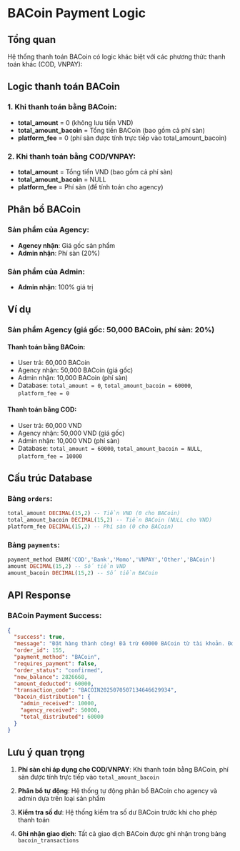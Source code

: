# BACoin Payment Logic

## Tổng quan

Hệ thống thanh toán BACoin có logic khác biệt với các phương thức thanh toán khác (COD, VNPAY):

## Logic thanh toán BACoin

### 1. Khi thanh toán bằng BACoin:
- **total_amount** = 0 (không lưu tiền VND)
- **total_amount_bacoin** = Tổng tiền BACoin (bao gồm cả phí sàn)
- **platform_fee** = 0 (phí sàn được tính trực tiếp vào total_amount_bacoin)

### 2. Khi thanh toán bằng COD/VNPAY:
- **total_amount** = Tổng tiền VND (bao gồm cả phí sàn)
- **total_amount_bacoin** = NULL
- **platform_fee** = Phí sàn (để tính toán cho agency)

## Phân bổ BACoin

### Sản phẩm của Agency:
- **Agency nhận**: Giá gốc sản phẩm
- **Admin nhận**: Phí sàn (20%)

### Sản phẩm của Admin:
- **Admin nhận**: 100% giá trị

## Ví dụ

### Sản phẩm Agency (giá gốc: 50,000 BACoin, phí sàn: 20%)

#### Thanh toán bằng BACoin:
- User trả: 60,000 BACoin
- Agency nhận: 50,000 BACoin (giá gốc)
- Admin nhận: 10,000 BACoin (phí sàn)
- Database: `total_amount = 0`, `total_amount_bacoin = 60000`, `platform_fee = 0`

#### Thanh toán bằng COD:
- User trả: 60,000 VND
- Agency nhận: 50,000 VND (giá gốc)
- Admin nhận: 10,000 VND (phí sàn)
- Database: `total_amount = 60000`, `total_amount_bacoin = NULL`, `platform_fee = 10000`

## Cấu trúc Database

### Bảng `orders`:
```sql
total_amount DECIMAL(15,2) -- Tiền VND (0 cho BACoin)
total_amount_bacoin DECIMAL(15,2) -- Tiền BACoin (NULL cho VND)
platform_fee DECIMAL(15,2) -- Phí sàn (0 cho BACoin)
```

### Bảng `payments`:
```sql
payment_method ENUM('COD','Bank','Momo','VNPAY','Other','BACoin')
amount DECIMAL(15,2) -- Số tiền VND
amount_bacoin DECIMAL(15,2) -- Số tiền BACoin
```

## API Response

### BACoin Payment Success:
```json
{
  "success": true,
  "message": "Đặt hàng thành công! Đã trừ 60000 BACoin từ tài khoản. Đơn hàng đã được xác nhận.",
  "order_id": 155,
  "payment_method": "BACoin",
  "requires_payment": false,
  "order_status": "confirmed",
  "new_balance": 2826668,
  "amount_deducted": 60000,
  "transaction_code": "BACOIN2025070507134646629934",
  "bacoin_distribution": {
    "admin_received": 10000,
    "agency_received": 50000,
    "total_distributed": 60000
  }
}
```

## Lưu ý quan trọng

1. **Phí sàn chỉ áp dụng cho COD/VNPAY**: Khi thanh toán bằng BACoin, phí sàn được tính trực tiếp vào `total_amount_bacoin`

2. **Phân bổ tự động**: Hệ thống tự động phân bổ BACoin cho agency và admin dựa trên loại sản phẩm

3. **Kiểm tra số dư**: Hệ thống kiểm tra số dư BACoin trước khi cho phép thanh toán

4. **Ghi nhận giao dịch**: Tất cả giao dịch BACoin được ghi nhận trong bảng `bacoin_transactions`